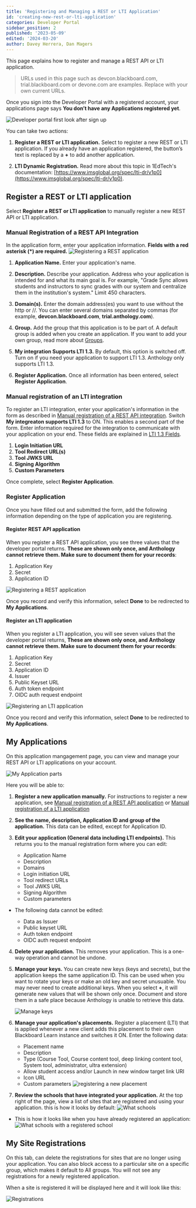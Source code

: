 ```yaml
---
title: 'Registering and Managing a REST or LTI Application'
id: 'creating-new-rest-or-lti-application'
categories: Developer Portal
sidebar_position: 2
published: '2023-05-09'
edited: '2024-03-20'
author: Davey Herrera, Dan Magers
---
```


This page explains how to register and manage a REST API or LTI application.

> URLs used in this page such as devcon.blackboard.com, trial.blackboard.com or devone.com are examples. Replace with your own current URLs.

Once you sign into the Developer Portal with a registered account, your applications page says **You don’t have any Applications registered yet**.

![Developer portal first look after sign up](/assets/img/create-rest-or-lti-app-1.png)

You can take two actions:

1. **Register a REST or LTI application.** Select to register a new REST or LTI application. If you already have an application registered, the button’s text is replaced by a **+** to add another application.

2. **LTI Dynamic Registration.** Read more about this topic in 1EdTech's documentation: [https://www.imsglobal.org/spec/lti-dr/v1p0](https://www.imsglobal.org/spec/lti-dr/v1p0).

## Register a REST or LTI application

Select **Register a REST or LTI application** to manually register a new REST API or LTI application.

### Manual Registration of a REST API Integration

In the application form, enter your application information. **Fields with a red asterisk (\*) are required.**
![Registering a REST application](/assets/img/create-rest-or-lti-app-3.png)

1. **Application Name.** Enter your application's name.

2. **Description.** Describe your application. Address who your application is intended for and what its main goal is. For example, "Grade Sync allows students and instructors to sync grades with our system and centralize them in the institution's system." Limit 450 characters.

3. **Domain(s).** Enter the domain address(es) you want to use without the http or //. You can enter several domains separated by commas (for example, **devcon.blackboard.com**, **trial.anthology.com**).

4. **Group.** Add the group that this application is to be part of. A default group is added when you create an application. If you want to add your own group, read more about [Groups](/docs/developer-portal/creating-and-managing-groups).

5. **My integration Supports LTI 1.3.** By default, this option is switched off. Turn on if you need your application to support LTI 1.3. Anthology only supports LTI 1.3.

6. **Register Application.** Once all information has been entered, select **Register Application**.

### Manual registration of an LTI integration

To register an LTI integration, enter your application's information in the form as described in [Manual registration of a REST API integration](#manual-registration-of-a-rest-api-integration). Switch **My integreaton supports LTI 1.3** to ON. This enables a second part of the form. Enter information required for the integration to communicate with your application on your end. These fields are explained in [LTI 1.3 Fields](/docs/blackboard/lti/1.3/01-register-an-application.md#information-you-provide).

1. **Login Initiation URL**
2. **Tool Redirect URL(s)**
3. **Tool JWKS URL**
4. **Signing Algorithm**
5. **Custom Parameters**

Once complete, select **Register Application**.

### Register Application

Once you have filled out and submitted the form, add the following information depending on the type of application you are registering.

#### Register REST API application

When you register a REST API application, you see three values that the developer portal returns. **These are shown only once, and Anthology cannot retrieve them. Make sure to document them for your records**:

1. Application Key
2. Secret
3. Application ID

![Registering a REST application](/assets/img/create-rest-or-lti-app-4.png)

Once you record and verify this information, select **Done** to be redirected to **My Applications**.

#### Register an LTI application

When you register a LTI application, you will see seven values that the developer portal returns, **These are shown only once, and Anthology cannot retrieve them. Make sure to document them for your records**:

1. Application Key
2. Secret
3. Application ID
4. Issuer
5. Public Keyset URL
6. Auth token endpoint
7. OIDC auth request endpoint

![Registering an LTI application](/assets/img/create-rest-or-lti-app-5.png)

Once you record and verify this information, select **Done** to be redirected to **My Applications**.

## My Applications

On this application mangagement page, you can view and manage your REST API or LTI applications on your account.

![My Application parts](/assets/img/create-rest-or-lti-app-7.png)

Here you will be able to:

1. **Register a new application manually.** For instructions to register a new application, see [Manual registration of a REST API application](#manual-registration-of-a-rest-api-integration) or [Manual registration of a LTI application](#manual-registration-of-an-lti-integration)

2. **See the name, description, Application ID and group of the application.** This data can be edited, except for Application ID.

3. **Edit your application (General data including LTI endpoints).** This returns you to the manual registration form where you can edit:

   - Application Name
   - Description
   - Domains
   - Login initiation URL
   - Tool redirect URLs
   - Tool JWKS URL
   - Signing Algorithm
   - Custom parameters

- The following data cannot be edited:

  - Data as Issuer
  - Public keyset URL
  - Auth token endpoint
  - OIDC auth request endpoint

4. **Delete your application.** This removes your application. This is a one-way operation and cannot be undone.

5. **Manage your keys.** You can create new keys (keys and secrets), but the application keeps the same application ID. This can be used when you want to rotate your keys or make an old key and secret unusuable. You may never need to create additional keys. When you select **+**, it will generate new values that will be shown only once. Document and store them in a safe place because Anthology is unable to retrieve this data.

   ![Manage keys](/assets/img/create-rest-or-lti-app-8.png)

6. **Manage your application's placements.** Register a placement (LTI) that is applied whenever a new client adds this placement to their own Blackboard Learn instance and switches it ON. Enter the following data:
   - Placement name
   - Description
   - Type (Course Tool, Course content tool, deep linking content tool, System tool, administrator, ultra extension)
   - Allow student access and/or Launch in new window target link URI
   - Icon URL
   - Custom parameters
     ![registering a new placement](/assets/img/create-rest-or-lti-app-9.png)
7. **Review the schools that have integrated your application.** At the top right of the page, view a list of sites that are registered and using your application. this is how it looks by default:
   ![What schools](/assets/img/create-rest-or-lti-app-10.png)

- This is how it looks like when you have already registered an application:
  ![What schools with a registered school](/assets/img/create-rest-or-lti-app-11.png)

## My Site Registrations

On this tab, can delete the registrations for sites that are no longer using your application. You can also block access to a particular site on a specific group, which makes it default to All groups. You will not see any registrations for a newly registered application.

When a site is registered it will be displayed here and it will look like this:

![Registrations](/assets/img/create-rest-or-lti-app-12.png)
